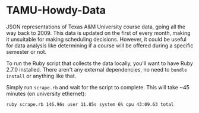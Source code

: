 # TAMU-Howdy-Data
JSON representations of Texas A&amp;M University course data, going all the way back to 2009.
This data is updated on the first of every month, making it unsuitable for making scheduling decisions.
However, it could be useful for data analysis like determining if a course will be offered during a specific semester or not.

To run the Ruby script that collects the data locally, you'll want to have Ruby 2.7.0 installed. There aren't any external dependencies, no need to `bundle install` or anything like that.

Simply run `scrape.rb` and wait for the script to complete. This will take ~45 minutes (on university ethernet):

```sh
ruby scrape.rb 146.96s user 11.85s system 6% cpu 43:09.63 total
```